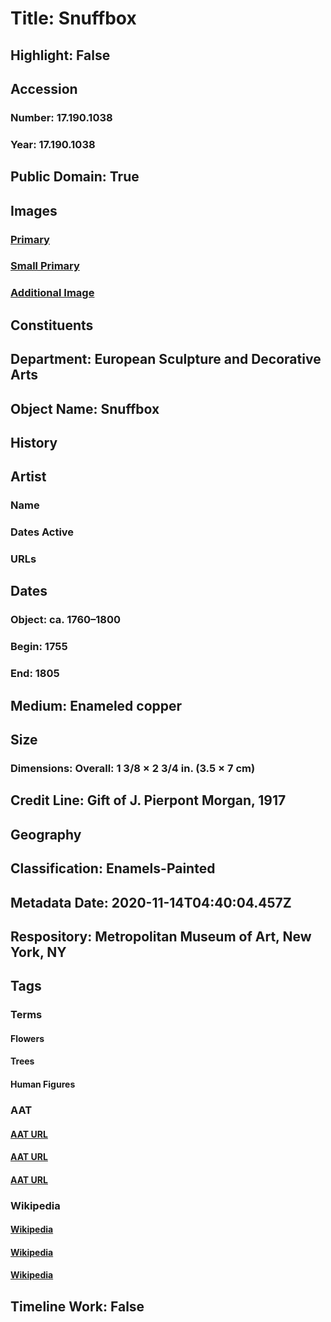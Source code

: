 # Title: Snuffbox
## Highlight: False
## Accession
### Number: 17.190.1038
### Year: 17.190.1038
## Public Domain: True
## Images
### [Primary](https://images.metmuseum.org/CRDImages/es/original/DP-16194-077.jpg)
### [Small Primary](https://images.metmuseum.org/CRDImages/es/web-large/DP-16194-077.jpg)
### [Additional Image](https://images.metmuseum.org/CRDImages/es/original/DP-16194-078.jpg)
## Constituents
## Department: European Sculpture and Decorative Arts
## Object Name: Snuffbox
## History
## Artist
### Name
### Dates Active
### URLs
## Dates
### Object: ca. 1760–1800
### Begin: 1755
### End: 1805
## Medium: Enameled copper
## Size
### Dimensions: Overall: 1 3/8 × 2 3/4 in. (3.5 × 7 cm)
## Credit Line: Gift of J. Pierpont Morgan, 1917
## Geography
## Classification: Enamels-Painted
## Metadata Date: 2020-11-14T04:40:04.457Z
## Respository: Metropolitan Museum of Art, New York, NY
## Tags
### Terms
#### Flowers
#### Trees
#### Human Figures
### AAT
#### [AAT URL](http://vocab.getty.edu/page/aat/300132399)
#### [AAT URL](http://vocab.getty.edu/page/aat/300132410)
#### [AAT URL](http://vocab.getty.edu/page/aat/300404114)
### Wikipedia
#### [Wikipedia]()
#### [Wikipedia]()
#### [Wikipedia]()
## Timeline Work: False